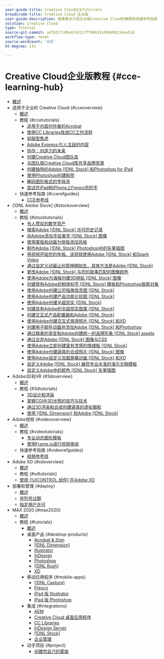 ```yaml
---
user-guide-title: Creative Cloud企业Tutorials
breadcrumb-title: Creative Cloud 企业版
user-guide-description: 查看重点介绍企业版Creative Cloud的教程和快速参考指南
solution: Creative Cloud
type: Tutorial
source-git-commit: ad7b21fc0ba8742117ff09b31e594d8d11dee51d
workflow-type: tm+mt
source-wordcount: '415'
ht-degree: 11%

---
```



# Creative Cloud企业版教程 {#cce-learning-hub}

+ [概述](overview.md)
+ 适用于企业的 Creative Cloud {#cceoverview}
   + [概述](cce/overview-cce.md)
   + 教程 {#ccetutorials}
      + [适用于内容创作者的Acrobat](cce/acrobat-content-creators.md)
      + [使用CC Libraries改进CC工作流程](cce/cc-workflows-cc-libraries.md)
      + [驯服型焦虑](cce/taming-type-anxiety.md)
      + [Adobe Express:引人注目的内容](cce/adobe-express-content-that-stands-out.md)
      + [协作：创造力的未来](cce/collaboration-the-future-of-creativity.md)
      + [创建Creative Cloud团队库](cce/ccteamlibraries.md)
      + [与团队版Creative Cloud库共享品牌资源](cce/sharecclibraries.md)
      + [创建独特的Adobe [!DNL Stock] 和Photoshop for iPad](cce/compositepsipad.md)
      + [使用Photoshop创建影院](cce/cinemagraphps.md)
      + [解码图形格式的字母汤](cce/alphabetsoup.md)
      + [尝试在iPad和iPhone上Fresco您的手](cce/frescoworkshop.md)
   + 快速参考指南 {#ccerefguides}
      + [CCE参考线](quick-reference/overview-ref.md)
+ [!DNL Adobe Stock] {#stockoverview}
   + [概述](stock/overview-stock.md)
   + 教程 {#stocktutorials}
      + [令人赞叹的数字资产](stock/stunning-digital-assets.md)
      + [搜索Adobe [!DNL Stock] 许可历史记录](stock/searchstock.md)
      + [向Adobe添加手绘美学 [!DNL Stock] 图像](stock/handdrawn.md)
      + [使用蒙版和动画为排版添加风格](stock/flairtypography.md)
      + [制作Adobe [!DNL Stock] Photoshop中的矢量插图](stock/animatevector.md)
      + [用视频开始您的年报，该视频使用Adobe [!DNL Stock] 和Spark Video](stock/annualreport.md)
      + [通过自定义动画让创意栩栩如生，具体方法是Adobe [!DNL Stock]](stock/customanimations.md)
      + [更改Adobe [!DNL Stock] 与您的故事匹配的图像颜色](stock/changecolors.md)
      + [使用Adobe为海报创建3D拼贴 [!DNL Stock] 图像](stock/collage.md)
      + [创建带有Adobe的粗体标签 [!DNL Stock] 模板和Photoshop智能对象](stock/boldlabel.md)
      + [使用Adobe创建公司指南信息图 [!DNL Stock]](stock/infographic.md)
      + [使用Adobe创建产品功能比较图 [!DNL Stock]](stock/featurecomparison.md)
      + [使用Adobe创建半超现实 [!DNL Stock]](stock/surrealcomposite.md)
      + [创建具有Adobe的半超现实图案 [!DNL Stock]](stock/surrealpattern.md)
      + [创建交互式产品配置器和Adobe [!DNL Stock]](stock/productconfigurator.md)
      + [使用Adobe创建交互式旅游照片 [!DNL Stock] 和XD](stock/interactivetourismphoto.md)
      + [创建电子邮件动画并添加Adobe [!DNL Stock] 和Photoshop](stock/animationemail.md)
      + [通过精美的渐变和Adobe创建统一的品牌形象 [!DNL Stock] assets](stock/brandgradients.md)
      + [通过合并Adobe [!DNL Stock] 图像与CSS](stock/webgraphics.md)
      + [使用Adobe立即创建富有灵感的情绪板 [!DNL Stock]](stock/moodboard.md)
      + [使用Adobe创建逼真的合成照片 [!DNL Stock] 图像](stock/realisticcomposite.md)
      + [使用Adobe自定义加载屏幕动画 [!DNL Stock] 和XD](stock/loadingscreen.md)
      + [自定义Adobe [!DNL Stock] 展现专业水准的演示文稿模板](stock/presentationtemplate.md)
      + [自定义Adobe中的颜色 [!DNL Stock] 矢量插图](stock/customizecolors.md)
+ Adobe3D和VR {#3doverview}
   + [概述](3di/overview-3di.md)
   + 教程 {#3dtutorials}
      + [3D设计和渲染](3di/substance-3d-stager.md)
      + [掌握CGI中3D光照的技巧与技术](3di/mastering3dlighting.md)
      + [通过3D渲染和合成创建逼真的虚拟摄影](3di/photorealistic.md)
      + [使用 [!DNL Dimension] 和Adobe [!DNL Stock]](3di/3ddimensionstock.md)
+ Adobe视频 {#videooverview}
   + [概述](dva/overview-dva.md)
   + 教程 {#videotutorials}
      + [专业动态图形模板](dva/motion-graphics-templates.md)
      + [使用Frame.io进行视频审阅](dva/video-review-frame-io.md)
   + 快速参考指南 {#videorefguides}
      + [视频参考线](dva/overview-dva-ref.md)
+ Adobe XD {#xdoverview}
   + [概述](xd/overview-xd.md)
   + 教程 {#xdtutorials}
   + [使用 [!UICONTROL 组件] 在Adobe XD](xd/components.md)
+ 部署和管理 {#deploy}
   + [概述](deploy/overview-deploy.md)
   + [序列号过期](deploy/cceserial.md)
   + [指定用户许可](deploy/nameduserlicensing.md)
+ MAX 2020 {#max2020}
   + [概述](max2020/overview-max.md)
   + 教程 {#tutorials}
      + [概述](max2020/maxtutorials.md)
      + 桌面产品 {#desktop-products}
         + [Acrobat &amp; Sign](max2020/acrobat-sign.md)
         + [[!DNL Dimension]](max2020/dimension.md)
         + [Illustrator](max2020/illustrator.md)
         + [InDesign](max2020/indesign.md)
         + [Photoshop](max2020/photoshop.md)
         + [[!DNL Rush]](max2020/rush.md)
         + [XD](max2020/xd.md)
      + 移动应用程序 {#mobile-apps}
         + [[!DNL Capture]](max2020/capture.md)
         + [Fresco](max2020/fresco.md)
         + [iPad 版 Illustrator](max2020/illustratoripad.md)
         + [iPad 版 Photoshop](max2020/photoshopipad.md)
      + 集成 {#integrations}
         + [AEM](max2020/aem.md)
         + [Creative Cloud 桌面应用程序](max2020/creativeclouddesktopapp.md)
         + [CC Libraries](max2020/cclibraries.md)
         + [InDesign Server](max2020/indesignserver.md)
         + [[!DNL Stock]](max2020/stock.md)
         + [企业管理](max2020/enterprise.md)
      + 动手项目 {#project}
         + [创建您自己的蒙版](max2020/handsonproject.md)
